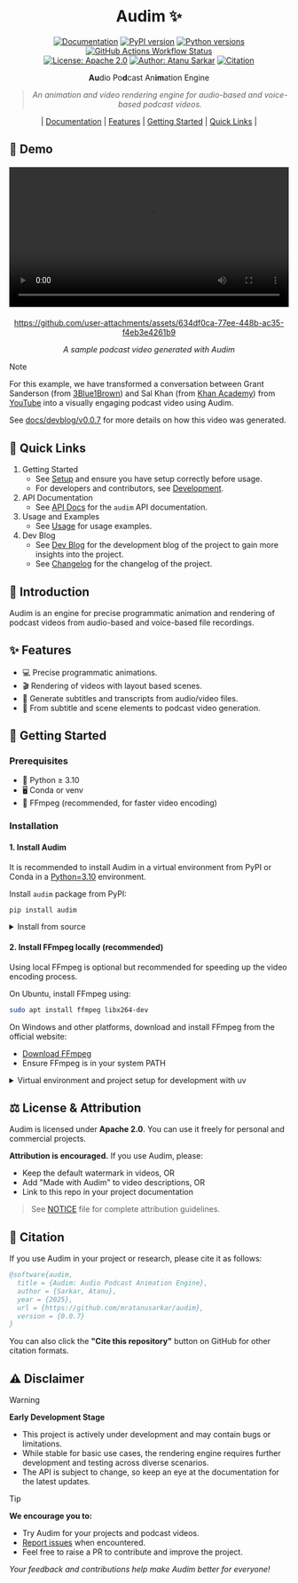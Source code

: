 <div align='center'>

# Audim ✨

[![Documentation](https://img.shields.io/badge/docs-mkdocs-4baaaa.svg?logo=materialformkdocs&logoColor=white)](https://mratanusarkar.github.io/audim)
[![PyPI version](https://img.shields.io/pypi/v/audim.svg?color=blue&logo=pypi&logoColor=white)](https://pypi.org/project/audim/)
[![Python versions](https://img.shields.io/pypi/pyversions/audim.svg?color=blue&logo=python&logoColor=white)](https://pypi.org/project/audim/)
[![GitHub Actions Workflow Status](https://img.shields.io/github/actions/workflow/status/mratanusarkar/audim/deploy.yml?logo=githubactions&logoColor=white)](https://github.com/mratanusarkar/audim/actions)
<br>
[![License: Apache 2.0](https://img.shields.io/badge/License-Apache%202.0-orange.svg?logo=apache&logoColor=white)](https://github.com/mratanusarkar/audim/blob/main/LICENSE)
[![Author: Atanu Sarkar](https://img.shields.io/badge/Author-Atanu%20Sarkar-708FCC?logo=github&logoColor=white)](https://github.com/mratanusarkar)
[![Citation](https://img.shields.io/badge/Cite%20this-Repository-green?logo=gitextensions&logoColor=white)](https://github.com/mratanusarkar/audim/blob/main/CITATION.cff)

**Au**dio Po**d**cast An**im**ation Engine

> _An animation and video rendering engine for audio-based and voice-based podcast videos._

|
[Documentation](https://mratanusarkar.github.io/audim) |
[Features](#-features) |
[Getting Started](#-getting-started) |
[Quick Links](#-quick-links)
|

</div>

## 🚀 Demo

<div align='center'>

<!-- for html supported places like PyPI -->
<div style="text-align: center; margin: 20px 0;">
  <video width="100%" controls>
    <source src="https://github.com/user-attachments/assets/634df0ca-77ee-448b-ac35-f4eb3e4261b9" type="video/mp4">
    Your browser does not support the video element.
  </video>
</div>

https://github.com/user-attachments/assets/634df0ca-77ee-448b-ac35-f4eb3e4261b9

*A sample podcast video generated with Audim*

</div>

> [!NOTE]
> 
> For this example,
> we have transformed a conversation between Grant Sanderson (from [3Blue1Brown](https://www.3blue1brown.com/)) and Sal Khan (from [Khan Academy](https://www.khanacademy.org/)) from [YouTube](https://www.youtube.com/watch?v=SAhKohb5e_w&t=1179s) into a visually engaging podcast video using Audim.
> 
> See [docs/devblog/v0.0.7](https://mratanusarkar.github.io/audim/devblog/v0.0.7/) for more details on how this video was generated.

## 🔗 Quick Links

1. Getting Started
    - See [Setup](https://mratanusarkar.github.io/audim/setup/installation/) and ensure you have setup correctly before usage.
    - For developers and contributors, see [Development](https://mratanusarkar.github.io/audim/setup/development/).
2. API Documentation
    - See [API Docs](https://mratanusarkar.github.io/audim/audim/) for the `audim` API documentation.
3. Usage and Examples
    - See [Usage](https://mratanusarkar.github.io/audim/usage/) for usage examples.
4. Dev Blog
    - See [Dev Blog](https://mratanusarkar.github.io/audim/devblog/) for the development blog of the project to gain more insights into the project.
    - See [Changelog](https://mratanusarkar.github.io/audim/devblog/#changelog) for the changelog of the project.

## 🎯 Introduction

Audim is an engine for precise programmatic animation and rendering of podcast videos from audio-based and voice-based file recordings.

## ✨ Features

- 💻 Precise programmatic animations.
- 🎬 Rendering of videos with layout based scenes.
- 📝 Generate subtitles and transcripts from audio/video files.
- 🎤 From subtitle and scene elements to podcast video generation.

## 🚀 Getting Started

### Prerequisites

- 🐍 Python ≥ 3.10
- 🖥️ Conda or venv
- 🎥 FFmpeg (recommended, for faster video encoding)

### Installation

#### 1. Install Audim

It is recommended to install Audim in a virtual environment from PyPI or Conda in a [Python=3.10](https://www.python.org/) environment.

Install `audim` package from PyPI:

```bash
pip install audim
```

<details>

<summary>Install from source</summary>

<br>

By installing `audim` from source, you can explore the latest features and enhancements that have not yet been officially released.
Please note that the latest changes may be still in development and may not be stable and may contain bugs.

#### Install from source

```bash
pip install git+https://github.com/mratanusarkar/audim.git
```

OR, you can also clone the repository and install the package from source:

#### Clone the repository

```bash
git clone https://github.com/mratanusarkar/audim.git
```

</details>

#### 2. Install FFmpeg locally (recommended)

Using local FFmpeg is optional but recommended for speeding up the video encoding process.

On Ubuntu, install FFmpeg using:

```bash
sudo apt install ffmpeg libx264-dev
```

On Windows and other platforms, download and install FFmpeg from the official website:

- [Download FFmpeg](https://ffmpeg.org/download.html)
- Ensure FFmpeg is in your system PATH

<details>

<summary>Virtual environment and project setup for development with uv</summary>

<br>

#### Install `uv` and setup project environment:

> **IMPORTANT**
> 
> If you are using conda base environment as the default base environment for your python projects, run the below command to activate the base environment. If not, skip this step and continue with the next step.
>
> ```bash
> conda activate base
> ```

```bash
# Install uv
pip install uv

# Setup project environment
uv venv

source .venv/bin/activate   # on Linux
# .venv\Scripts\activate    # on Windows

uv pip install -e ".[dev,docs]"
```

#### Build and deploy documentation

You can build and serve the documentation by running:

```bash
uv pip install -e .[docs]
mkdocs serve
```

## Code Quality

Before committing, please ensure that the code is formatted and styled correctly.
Run the following commands to check and fix code style issues:

```bash
# Check and fix code style issues
ruff format .
ruff check --fix .
```

See [Development](https://mratanusarkar.github.io/audim/setup/development/) for more details on how to setup the project environment and contribute to the project.

</details>

## ⚖️ License & Attribution

Audim is licensed under **Apache 2.0**. You can use it freely for personal and commercial projects.

**Attribution is encouraged.** If you use Audim, please:

- Keep the default watermark in videos, OR
- Add "Made with Audim" to video descriptions, OR  
- Link to this repo in your project documentation

> See [NOTICE](./NOTICE) file for complete attribution guidelines.

## 📄 Citation

If you use Audim in your project or research, please cite it as follows:

```bibtex
@software{audim,
  title = {Audim: Audio Podcast Animation Engine},
  author = {Sarkar, Atanu},
  year = {2025},
  url = {https://github.com/mratanusarkar/audim},
  version = {0.0.7}
}
```

You can also click the **"Cite this repository"** button on GitHub for other citation formats.

## ⚠️ Disclaimer

> [!WARNING]
> **Early Development Stage**
> 
> - This project is actively under development and may contain bugs or limitations.
> - While stable for basic use cases, the rendering engine requires further development and testing across diverse scenarios.
> - The API is subject to change, so keep an eye at the documentation for the latest updates.

> [!TIP]
> **We encourage you to:**
> 
> - Try Audim for your projects and podcast videos.
> - [Report issues](https://github.com/mratanusarkar/audim/issues) when encountered.
> - Feel free to raise a PR to contribute and improve the project.

_Your feedback and contributions help make Audim better for everyone!_
